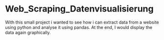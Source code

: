 # Web_Scraping_Datenvisualisierung
With this small project i wanted to see how i can extract data from a website using python and analyse it using pandas. At the end, I would display the data again graphically.
